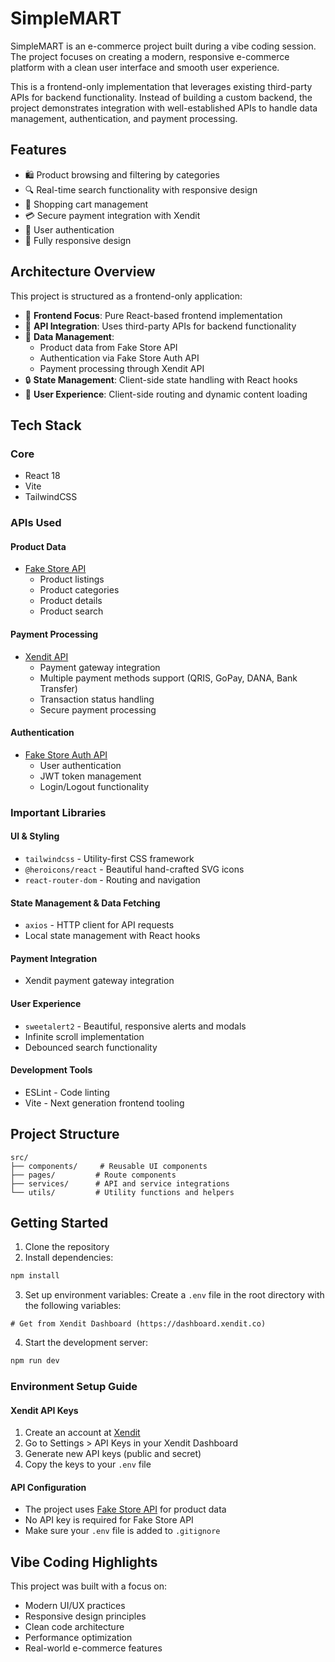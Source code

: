 # SimpleMART

SimpleMART is an e-commerce project built during a vibe coding session. The project focuses on creating a modern, responsive e-commerce platform with a clean user interface and smooth user experience.

This is a frontend-only implementation that leverages existing third-party APIs for backend functionality. Instead of building a custom backend, the project demonstrates integration with well-established APIs to handle data management, authentication, and payment processing.

## Features

- 🛍️ Product browsing and filtering by categories
- 🔍 Real-time search functionality with responsive design
- 🛒 Shopping cart management
- 💳 Secure payment integration with Xendit
- 👤 User authentication
- 📱 Fully responsive design

## Architecture Overview

This project is structured as a frontend-only application:

- 🎯 **Frontend Focus**: Pure React-based frontend implementation
- 🔌 **API Integration**: Uses third-party APIs for backend functionality
- 💾 **Data Management**: 
  - Product data from Fake Store API
  - Authentication via Fake Store Auth API
  - Payment processing through Xendit API
- 🔒 **State Management**: Client-side state handling with React hooks
- 💫 **User Experience**: Client-side routing and dynamic content loading

## Tech Stack

### Core
- React 18
- Vite
- TailwindCSS

### APIs Used

#### Product Data
- [Fake Store API](https://fakestoreapi.com)
  - Product listings
  - Product categories
  - Product details
  - Product search

#### Payment Processing
- [Xendit API](https://xendit.co)
  - Payment gateway integration
  - Multiple payment methods support (QRIS, GoPay, DANA, Bank Transfer)
  - Transaction status handling
  - Secure payment processing

#### Authentication
- [Fake Store Auth API](https://fakestoreapi.com/auth)
  - User authentication
  - JWT token management
  - Login/Logout functionality

### Important Libraries

#### UI & Styling
- `tailwindcss` - Utility-first CSS framework
- `@heroicons/react` - Beautiful hand-crafted SVG icons
- `react-router-dom` - Routing and navigation

#### State Management & Data Fetching
- `axios` - HTTP client for API requests
- Local state management with React hooks

#### Payment Integration
- Xendit payment gateway integration

#### User Experience
- `sweetalert2` - Beautiful, responsive alerts and modals
- Infinite scroll implementation
- Debounced search functionality

#### Development Tools
- ESLint - Code linting
- Vite - Next generation frontend tooling

## Project Structure

```
src/
├── components/     # Reusable UI components
├── pages/         # Route components
├── services/      # API and service integrations
└── utils/         # Utility functions and helpers
```

## Getting Started

1. Clone the repository
2. Install dependencies:
```bash
npm install
```

3. Set up environment variables:
Create a `.env` file in the root directory with the following variables:
```env
# Get from Xendit Dashboard (https://dashboard.xendit.co)
```

4. Start the development server:
```bash
npm run dev
```

### Environment Setup Guide

#### Xendit API Keys
1. Create an account at [Xendit](https://www.xendit.co)
2. Go to Settings > API Keys in your Xendit Dashboard
3. Generate new API keys (public and secret)
4. Copy the keys to your `.env` file

#### API Configuration
- The project uses [Fake Store API](https://fakestoreapi.com) for product data
- No API key is required for Fake Store API
- Make sure your `.env` file is added to `.gitignore`

## Vibe Coding Highlights

This project was built with a focus on:
- Modern UI/UX practices
- Responsive design principles
- Clean code architecture
- Performance optimization
- Real-world e-commerce features